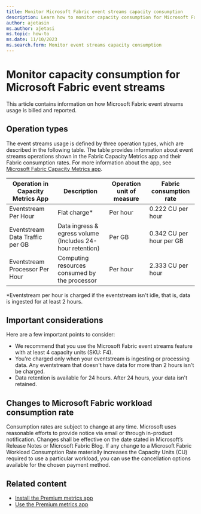 ```yaml
---
title: Monitor Microsoft Fabric event streams capacity consumption
description: Learn how to monitor capacity consumption for Microsoft Fabric event streams.
author: ajetasin
ms.author: ajetasi
ms.topic: how-to 
ms.date: 11/10/2023
ms.search.form: Monitor event streams capacity consumption
---
```


# Monitor capacity consumption for Microsoft Fabric event streams

This article contains information on how Microsoft Fabric event streams usage is billed and reported. 

## Operation types
The event streams usage is defined by three operation types, which are described in the following table. The table provides information about event streams operations shown in the Fabric Capacity Metrics app and their Fabric consumption rates. For more information about the app, see [Microsoft Fabric Capacity Metrics app](../../enterprise/metrics-app.md).
 

| Operation in Capacity Metrics App | Description | Operation unit of measure | Fabric consumption rate |
| --------------------------------- | ----------- | ------------------------- | ----------------------- |
| Eventstream Per Hour | Flat charge* | Per hour | 0.222 CU per hour |
| Eventstream Data Traffic per GB | Data ingress & egress volume <br/> (Includes 24-hour retention) | Per GB | 0.342 CU per hour per GB |
| Eventstream Processor Per Hour | Computing resources consumed by the processor | Per hour | 2.333 CU per hour |

*Eventstream per hour is charged if the eventstream isn't idle, that is, data is ingested for at least 2 hours. 

## Important considerations
Here are a few important points to consider:

- We recommend that you use the Microsoft Fabric event streams feature with at least 4 capacity units (SKU: F4).
- You're charged only when your eventstream is ingesting or processing data. Any eventstream that doesn't have data for more than 2 hours isn't be charged.  
- Data retention is available for 24 hours. After 24 hours, your data isn't retained. 

## Changes to Microsoft Fabric workload consumption rate 
Consumption rates are subject to change at any time. Microsoft uses reasonable efforts to provide notice via email or through in-product notification. Changes shall be effective on the date stated in Microsoft’s Release Notes or Microsoft Fabric Blog. If any change to a Microsoft Fabric Workload Consumption Rate materially increases the Capacity Units (CU) required to use a particular workload, you can use the cancellation options available for the chosen payment method. 

## Related content 

- [Install the Premium metrics app](/power-bi/enterprise/service-premium-install-app)
- [Use the Premium metrics app](/power-bi/enterprise/service-premium-metrics-app)
